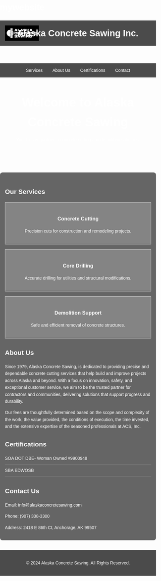 # mywebsite
<!DOCTYPE html>
<html lang="en">
<head>
    <meta charset="UTF-8">
    <meta name="viewport" content="width=device-width, initial-scale=1.0">
    <title>Alaska Concrete Sawing Inc</title>
    <style>
        body {
            font-family: Arial, sans-serif;
            margin: 0;
            padding: 0;
            line-height: 1.6;
            background: url('background.jpg') no-repeat center center/cover;
            background-size: cover;
            color: white;
        }
        header {
            background: rgba(0, 0, 0, 0.7);
            color: #fff;
            padding: 1rem 0;
            text-align: center;
            display: flex;
            justify-content: space-between;
            align-items: center;
            padding: 1rem;
        }
        header img {
            height: 50px;
            margin-right: -7rem;
        }
        header h1 {
            margin: 0;
            font-size: 1.8rem;
            flex: 1;
        }
        nav {
            display: flex;
            justify-content: center;
            background: rgba(0, 0, 0, 0.7);
        }
        nav a {
            color: #fff;
            padding: 0.75rem 1rem;
            text-decoration: none;
        }
        nav a:hover {
            background: rgba(255, 255, 255, 0.2);
        }
        .container {
            padding: 1rem;
            background: rgba(0, 0, 0, 0.6);
            border-radius: 8px;
            margin: 2rem auto;
            max-width: 900px;
        }
        .hero {
            text-align: center;
            padding: 3rem 1rem;
        }
        .hero h1 {
            margin: 0;
            font-size: 2.5rem;
        }
        .services {
            display: flex;
            flex-wrap: wrap;
            justify-content: space-around;
            gap: 1rem;
        }
        .service {
            background: rgba(255, 255, 255, 0.2);
            padding: 1rem;
            border: 1px solid #ddd;
            flex: 1 1 300px;
            text-align: center;
            color: white;
        }
        footer {
            background: rgba(0, 0, 0, 0.7);
            color: #fff;
            text-align: center;
            padding: 1rem 0;
        }
        ul.certifications-list {
            list-style: none;
            padding: 0;
        }
        ul.certifications-list li {
            margin: 0.5rem 0;
            border-bottom: 1px solid rgba(255, 255, 255, 0.2);
            padding-bottom: 0.5rem;
        }
        @media (max-width: 600px) {
            .hero h1 {
                font-size: 2rem;
            }
            header {
                flex-wrap: wrap;
                text-align: center;
            }
            header img {
                margin-bottom: -10rem;
            }
        }
    </style>
</head>
<body>
    <header>
        <img src="ACS logo.png" alt="Alaska Concrete Sawing Logo">
        <h1>Alaska Concrete Sawing Inc.</h1>
    </header>
    <nav>
        <a href="#services">Services</a>
        <a href="#about">About Us</a>
        <a href="#certifications">Certifications</a>
        <a href="#contact">Contact</a>
    </nav>
    <div class="hero">
        <h1>Welcome to Alaska Concrete Sawing</h1>
        <p>Your trusted partner in concrete cutting and demolition solutions.</p>
    </div>
    <div class="container">
        <section id="services">
            <h2>Our Services</h2>
            <div class="services">
                <div class="service">
                    <h3>Concrete Cutting</h3>
                    <p>Precision cuts for construction and remodeling projects.</p>
                </div>
                <div class="service">
                    <h3>Core Drilling</h3>
                    <p>Accurate drilling for utilities and structural modifications.</p>
                </div>
                <div class="service">
                    <h3>Demolition Support</h3>
                    <p>Safe and efficient removal of concrete structures.</p>
                </div>
            </div>
        </section>
        <section id="about">
            <h2>About Us</h2>
            <p>Since 1979, Alaska Concrete Sawing, is dedicated to providing precise and dependable concrete cutting services that help build and improve projects across Alaska and beyond. With a focus on innovation, safety, and exceptional customer service, we aim to be the trusted partner for contractors and communities, delivering solutions that support progress and durability.</p>
            <p>Our fees are thoughtfully determined based on the scope and complexity of the work, the value provided, the conditions of execution, the time invested, and the extensive expertise of the seasoned professionals at ACS, Inc.</p>
        </section>
        <section id="certifications">
            <h2>Certifications</h2>
            <ul class="certifications-list">
                <li>SOA DOT DBE- Woman Owned #9900948</li>
                <li>SBA EDWOSB</li>
            </ul>
        </section>
        <section id="contact">
            <h2>Contact Us</h2>
            <p>Email: info@alaskaconcretesawing.com</p>
            <p>Phone: (907) 338-3300</p>
            <p>Address: 2418 E 86th Ct, Anchorage, AK 99507</p>
        </section>
    </div>
    <footer>
        <p>&copy; 2024 Alaska Concrete Sawing. All Rights Reserved.</p>
    </footer>
</body>
</html>
